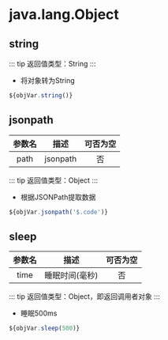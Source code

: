 # java.lang.Object

## string
::: tip 
返回值类型：String
:::


- 将对象转为String
```javascript
${objVar.string()}
```

## jsonpath
| 参数名 |       描述       | 可否为空 |
| :----: | :--------------: | :------: |
| path |  jsonpath  | 否 |

::: tip 
返回值类型：Object
:::


- 根据JSONPath提取数据

```javascript
${objVar.jsonpath('$.code')}
```

## sleep
| 参数名 |       描述       | 可否为空 |
| :----: | :--------------: | :------: |
| time |  睡眠时间(毫秒)  | 否 |

::: tip 
返回值类型：Object，即返回调用者对象
:::


- 睡眠500ms

```javascript
${objVar.sleep(500)}
```
